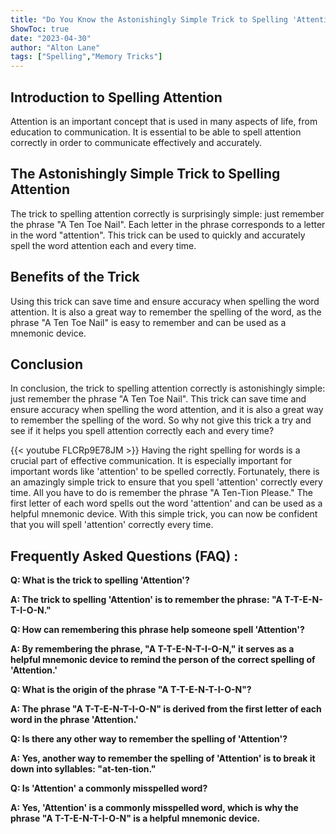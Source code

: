 ```yaml
---
title: "Do You Know the Astonishingly Simple Trick to Spelling 'Attention' Every Time?"
ShowToc: true 
date: "2023-04-30"
author: "Alton Lane" 
tags: ["Spelling","Memory Tricks"]
---
```

## Introduction to Spelling Attention

Attention is an important concept that is used in many aspects of life, from education to communication. It is essential to be able to spell attention correctly in order to communicate effectively and accurately.

## The Astonishingly Simple Trick to Spelling Attention

The trick to spelling attention correctly is surprisingly simple: just remember the phrase "A Ten Toe Nail". Each letter in the phrase corresponds to a letter in the word "attention". This trick can be used to quickly and accurately spell the word attention each and every time.

## Benefits of the Trick

Using this trick can save time and ensure accuracy when spelling the word attention. It is also a great way to remember the spelling of the word, as the phrase "A Ten Toe Nail" is easy to remember and can be used as a mnemonic device.

## Conclusion

In conclusion, the trick to spelling attention correctly is astonishingly simple: just remember the phrase "A Ten Toe Nail". This trick can save time and ensure accuracy when spelling the word attention, and it is also a great way to remember the spelling of the word. So why not give this trick a try and see if it helps you spell attention correctly each and every time?

{{< youtube FLCRp9E78JM >}} 
Having the right spelling for words is a crucial part of effective communication. It is especially important for important words like 'attention' to be spelled correctly. Fortunately, there is an amazingly simple trick to ensure that you spell 'attention' correctly every time. All you have to do is remember the phrase "A Ten-Tion Please." The first letter of each word spells out the word 'attention' and can be used as a helpful mnemonic device. With this simple trick, you can now be confident that you will spell 'attention' correctly every time.

## Frequently Asked Questions (FAQ) :
**Q: What is the trick to spelling 'Attention'?**

**A: The trick to spelling 'Attention' is to remember the phrase: "A T-T-E-N-T-I-O-N."**

**Q: How can remembering this phrase help someone spell 'Attention'?**

**A: By remembering the phrase, "A T-T-E-N-T-I-O-N," it serves as a helpful mnemonic device to remind the person of the correct spelling of 'Attention.'**

**Q: What is the origin of the phrase "A T-T-E-N-T-I-O-N"?**

**A: The phrase "A T-T-E-N-T-I-O-N" is derived from the first letter of each word in the phrase 'Attention.'**

**Q: Is there any other way to remember the spelling of 'Attention'?**

**A: Yes, another way to remember the spelling of 'Attention' is to break it down into syllables: "at-ten-tion."**

**Q: Is 'Attention' a commonly misspelled word?**

**A: Yes, 'Attention' is a commonly misspelled word, which is why the phrase "A T-T-E-N-T-I-O-N" is a helpful mnemonic device.**






